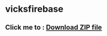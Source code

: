 # vicksfirebase

## Click me to : [Download ZIP file](https://github.com/imvickykumar999/vicksfirebase/archive/refs/heads/main.zip)
